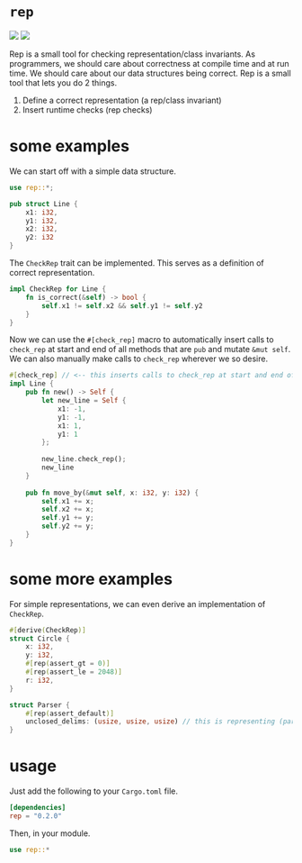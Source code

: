 # `rep`
[![](http://meritbadge.herokuapp.com/rep)](https://crates.io/crates/rep)
[![](https://docs.rs/rep/badge.svg)](https://docs.rs/rep)

Rep is a small tool for checking representation/class invariants. As programmers, we should care about correctness at compile time and at run time. We should care about our data structures being correct. Rep is a small tool that lets you do 2 things.
1. Define a correct representation (a rep/class invariant)
2. Insert runtime checks (rep checks)

# some examples

We can start off with a simple data structure.
```rust
use rep::*;

pub struct Line {
    x1: i32,
    y1: i32,
    x2: i32,
    y2: i32
}
```
The `CheckRep` trait can be implemented. This serves as a definition of correct representation.
```rust
impl CheckRep for Line {
    fn is_correct(&self) -> bool {
        self.x1 != self.x2 && self.y1 != self.y2
    }
}
```
Now we can use the `#[check_rep]` macro to automatically insert calls to `check_rep` at start and end of all methods that are `pub` and mutate `&mut self`. We can also manually make calls to `check_rep` wherever we so desire.
```rust
#[check_rep] // <-- this inserts calls to check_rep at start and end of move_by
impl Line {
    pub fn new() -> Self {
        let new_line = Self {
            x1: -1,
            y1: -1,
            x1: 1,
            y1: 1
        };
        
        new_line.check_rep();
        new_line
    }
    
    pub fn move_by(&mut self, x: i32, y: i32) {
        self.x1 += x;
        self.x2 += x;
        self.y1 += y;
        self.y2 += y;
    }
}
```

# some more examples
For simple representations, we can even derive an implementation of `CheckRep`.
```rust
#[derive(CheckRep)]
struct Circle {
    x: i32,
    y: i32,
    #[rep(assert_gt = 0)]
    #[rep(assert_le = 2048)]
    r: i32,
}
```
```rust
struct Parser {
    #[rep(assert_default)]
    unclosed_delims: (usize, usize, usize) // this is representing (parens, braces, brackets)
}
```

# usage

Just add the following to your `Cargo.toml` file.
```toml
[dependencies]
rep = "0.2.0"
```

Then, in your module.
```rust
use rep::*
```
